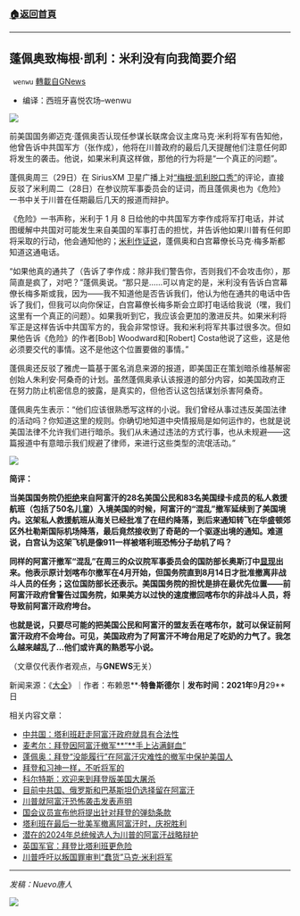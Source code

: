 ###  [:house:返回首頁](https://github.com/ourhimalayas/txt)
---


## 蓬佩奥致梅根·凯利：米利没有向我简要介绍
` wenwu` [轉載自GNews](https://gnews.org/zh-hans/1564322/)

- 编译：西班牙喜悦农场–wenwu


![](https://assets.gnews.org/wp-content/uploads/2021/09/005-5.jpg)

前美国国务卿迈克·蓬佩奥否认现任参谋长联席会议主席马克·米利将军有告知他，他曾告诉中共国军方（张作成），他将在川普政府的最后几天提醒他们注意任何即将发生的袭击。他说，如果米利真这样做，那他的行为将是“一个真正的问题”。

蓬佩奥周三（29日）在 SiriusXM 卫星广播上对[“梅根](https://www.youtube.com/watch?v=GpDs_bZKiPE)[·](https://www.youtube.com/watch?v=GpDs_bZKiPE)[凯利脱口秀”](https://www.youtube.com/watch?v=GpDs_bZKiPE)的评论，直接反驳了米利周二（28日）在参议院军事委员会的证词，而且蓬佩奥也为《危险》一书中关于川普在任期最后几天的报道而辩护。

《危险》一书声称，米利于 1 月 8 日给他的中共国军方李作成将军打电话，并试图缓解中共国对可能发生来自美国的军事打击的担忧，并告诉他如果川普有任何即将采取的行动，他会通知他的；[米利作证说](https://www.politico.com/news/2021/09/28/milley-china-congress-hearing-514488)，蓬佩奥和白宫幕僚长马克·梅多斯都知道这通电话。

“如果他真的通共了（告诉了李作成：除非我们警告你，否则我们不会攻击你），那简直是疯了，对吧？”蓬佩奥说。“那只是……可以肯定的是，米利没有告诉白宫幕僚长梅多斯或我，因为——我不知道他是否告诉我们，他认为他在通共的电话中告诉了我们，但我可以向你保证，白宫幕僚长梅多斯会立即打电话给我说（嘿，我们这里有一个真正的问题）。如果我听到它，我应该会更加的激进反共。如果米利将军正是这样告诉中共国军方的，我会非常惊讶。我和米利将军共事过很多次。但如果他告诉《危险》的作者[Bob] Woodward和[Robert] Costa他说了这些，这是他必须要交代的事情。这不是他这个位置要做的事情。”

蓬佩奥还反驳了雅虎一篇基于匿名消息来源的报道，即美国正在策划暗杀维基解密创始人朱利安·阿桑奇的计划。虽然蓬佩奥承认该报道的部分内容，如美国政府正在努力防止机密信息的披露，是真实的，但他否认这包括谋划杀害阿桑奇。

蓬佩奥先生表示：“他们应该很熟悉写这样的小说。我们曾经从事过违反美国法律的活动吗？你知道这里的规则。你确切地知道中央情报局是如何运作的，也就是说美国法律不允许我们进行暗杀。我们从未通过违法的方式行事，也从未规避——这篇报道中有意暗示我们规避了律师，来进行这些类型的流氓活动。”

![](https://assets.gnews.org/wp-content/uploads/2021/09/006-3.jpg)

**简评：**

**当美国国务院仍[拒绝](https://www.thegatewaypundit.com/2021/09/outrageous-biden-state-dept-refuses-entry-private-rescue-flight-28-americans-83-green-card-members-afghanistan/)来自阿富汗的28名美国公民和83名美国绿卡成员的私人救援航班（包括了50名儿童）入境美国的时候，阿富汗的“混乱”撤军延续到了美国境内。这架私人救援航班从海关已经批准了在纽约降落，到后来通知转飞在华盛顿郊区外杜勒斯国际机场降落，最后竟然接收到了奇葩的一个驱逐出境的通知。难道说，白宫认为这架飞机是像911一样被塔利班恐怖分子劫机了吗？**

**同样的阿富汗撤军“混乱”在周三的众议院军事委员会的国防部长奥斯汀中[显现](https://www.newsmax.com/newsfront/milley-afghanistan-kabul-civilians/2021/09/29/id/1038490/)出来。他表示原计划喀布尔撤军在4月开始，但国务院直到8月14日才批准撤离非战斗人员的任务；这位国防部长还表示。美国国务院的担忧是排在最优先位置——前阿富汗政府曾警告过国务院，如果美方以过快的速度撤回喀布尔的非战斗人员，将导致前阿富汗政府垮台。**

**也就是说，只要尽可能的把美国公民和阿富汗的盟友丢在喀布尔，就可以保证前阿富汗政府不会垮台。可见，美国政府为了阿富汗不垮台用足了吃奶的力气了。我怎么越来越乱了…他们或许真的熟悉写小说。**

（文章仅代表作者观点，与**GNEWS**无关）

新闻来源：《[大全](https://www.newsmax.com/newsfront/pompeo-milley-meadows-china/2021/09/29/id/1038495/)》｜作者：布赖恩**·**特鲁斯德尔｜发布时间：**2021**年**9**月**29**日

相关内容文章：

- [中共国：塔利班赶走阿富汗政府就具有合法性](https://gnews.org/zh-hans/1467026/)
- [麦考尔：拜登因阿富汗撤军**“**手上沾满鲜血”](https://gnews.org/zh-hans/1471720/)
- [蓬佩奥：拜登“没能履行”在阿富汗灾难性的撤军中保护美国人](https://gnews.org/zh-hans/1471702/)
- [拜登和习神一样，不听将军的](https://gnews.org/zh-hans/1474594/)
- [科尔特斯：欢迎来到拜登版美国大屠杀](https://gnews.org/zh-hans/1476374/)
- [目前中共国、俄罗斯和巴基斯坦仍选择留在阿富汗](https://gnews.org/zh-hans/1482984/)
- [川普就阿富汗恐怖袭击发表声明](https://gnews.org/zh-hans/1493996/)
- [国会议员宣布他将提出针对拜登的弹劾条款](https://gnews.org/zh-hans/1497339/)
- [塔利班在最后一批美军撤离阿富汗时，庆祝胜利](https://gnews.org/zh-hans/1501319/)
- [潜在的2024年总统候选人为川普的阿富汗战略辩护](https://gnews.org/zh-hans/1507998/)
- [英国军官：拜登比塔利班更危险](https://gnews.org/zh-hans/1515961/)
- [川普呼吁以叛国罪审判“蠢货”马克·米利将军](https://gnews.org/zh-hans/1537097/)


* * *

*发稿：Nuevo唐人*

![](https://assets.gnews.org/wp-content/uploads/2021/09/GNEWS_CH.-2.jpeg)
